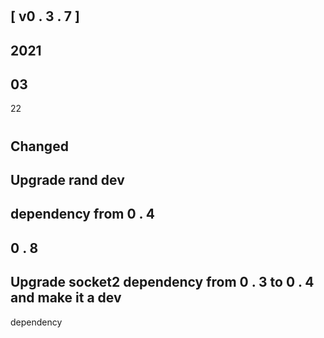 #
#
[
v0
.
3
.
7
]
-
2021
-
03
-
22
#
#
#
Changed
-
Upgrade
rand
dev
-
dependency
from
0
.
4
-
>
0
.
8
-
Upgrade
socket2
dependency
from
0
.
3
to
0
.
4
and
make
it
a
dev
-
dependency
